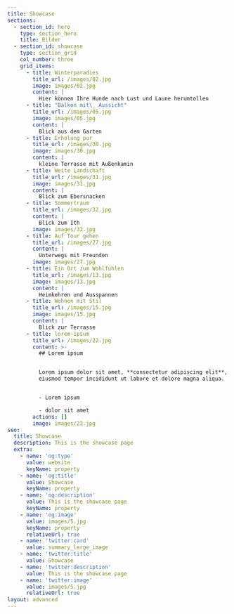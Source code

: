 ```yaml
---
title: Showcase
sections:
  - section_id: hero
    type: section_hero
    title: Bilder
  - section_id: showcase
    type: section_grid
    col_number: three
    grid_items:
      - title: Winterparadies
        title_url: /images/02.jpg
        image: images/02.jpg
        content: |
          Hier können Ihre Hunde nach Lust und Laune herumtollen
      - title: "Balkon mit\_ Aussicht"
        title_url: /images/05.jpg
        image: images/05.jpg
        content: |
          Blick aus dem Garten
      - title: Erholung pur
        title_url: /images/30.jpg
        image: images/30.jpg
        content: |
          kleine Terrasse mit Außenkamin
      - title: Weite Landschaft
        title_url: /images/31.jpg
        image: images/31.jpg
        content: |
          Blick zum Ebersnacken
      - title: Sommertraum
        title_url: /images/32.jpg
        content: |
          Blick zum Ith
        image: images/32.jpg
      - title: Auf Tour gehen
        title_url: /images/27.jpg
        content: |
          Unterwegs mit Freunden
        image: images/27.jpg
      - title: Ein Ort zum Wohlfühlen
        title_url: /images/13.jpg
        image: images/13.jpg
        content: |
          Heimkehren und Ausspannen
      - title: Wohnen mit Stil
        title_url: /images/15.jpg
        image: images/15.jpg
        content: |
          Blick zur Terrasse
      - title: lorem-ipsum
        title_url: /images/22.jpg
        content: >-
          ## Lorem ipsum


          Lorem ipsum dolor sit amet, **consectetur adipiscing elit**, sed do
          eiusmod tempor incididunt ut labore et dolore magna aliqua.


          - Lorem ipsum

          - dolor sit amet
        actions: []
        image: images/22.jpg
seo:
  title: Showcase
  description: This is the showcase page
  extra:
    - name: 'og:type'
      value: website
      keyName: property
    - name: 'og:title'
      value: Showcase
      keyName: property
    - name: 'og:description'
      value: This is the showcase page
      keyName: property
    - name: 'og:image'
      value: images/5.jpg
      keyName: property
      relativeUrl: true
    - name: 'twitter:card'
      value: summary_large_image
    - name: 'twitter:title'
      value: Showcase
    - name: 'twitter:description'
      value: This is the showcase page
    - name: 'twitter:image'
      value: images/5.jpg
      relativeUrl: true
layout: advanced
---
```

